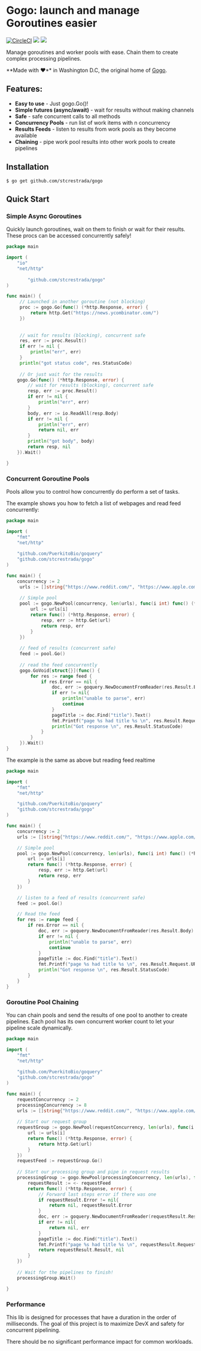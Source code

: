 # Gogo: launch and manage Goroutines easier

[![CircleCI](https://circleci.com/gh/circleci/circleci-docs.svg?style=svg)](https://app.circleci.com/pipelines/circleci/RB2YFmKNkMC34gwyzkDz4x/CpXcGxTWYD6PtQVvnnWaxH?branch=master)
[![](https://godoc.org/github.com/strestrada/gogo?status.svg)](http://godoc.org/github.com/stcrestrada/gogo)
[![](https://img.shields.io/github/license/stcrestrada/gogo)](https://github.com/stcrestrada/gogo/blob/master/LICENSE)


Manage goroutines and worker pools with ease. Chain them to create complex processing pipelines.   

**Made with ❤**️ in Washington D.C, the original home of [Gogo](https://en.wikipedia.org/wiki/Go-go).

## Features:

- **Easy to use** - Just gogo.Go()!
- **Simple futures (async/await)** - wait for results without making channels
- **Safe** - safe concurrent calls to all methods
- **Concurrency Pools** - run list of work items with n concurrency
- **Results Feeds** - listen to results from work pools as they become available 
- **Chaining** - pipe work pool results into other work pools to create pipelines
 

## Installation

```
$ go get github.com/stcrestrada/gogo
```

## Quick Start

### Simple Async Goroutines

Quickly launch goroutines, wait on them to finish or wait for their results. 
These procs can be accessed concurrently safely!

```go
package main

import (
	"io"
	"net/http"
                        
        "github.com/stcrestrada/gogo"
)

func main() {
     // Launched in another goroutine (not blocking)
     proc := gogo.Go(func() (*http.Response, error) {
         return http.Get("https://news.ycombinator.com/")
     })
     
     
     // wait for results (blocking), concurrent safe
     res, err := proc.Result()
     if err != nil {
         println("err", err)
     }
     println("got status code", res.StatusCode)
     
     // Or just wait for the results
    gogo.Go(func() (*http.Response, error) {
        // wait for results (blocking), concurrent safe
        resp, err := proc.Result()
        if err != nil {
            println("err", err)
        }
        body, err := io.ReadAll(resp.Body)
        if err != nil {
            println("err", err)
            return nil, err
        }
        println("got body", body)
        return resp, nil
    }).Wait()

}
```                       

### Concurrent Goroutine Pools

Pools allow you to control how concurrently do perform a set of tasks. 

The example shows you how to fetch a list of webpages and read feed concurrently:

```go
package main

import (
    "fmt"
    "net/http"
	
    "github.com/PuerkitoBio/goquery"
    "github.com/stcrestrada/gogo"
)

func main() {
    concurrency := 2
     urls := []string{"https://www.reddit.com/", "https://www.apple.com/", "https://www.yahoo.com/", "https://news.ycombinator.com/", "https://httpbin.org/uuid"}
     
     // Simple pool
     pool := gogo.NewPool(concurrency, len(urls), func(i int) func() (*http.Response, error) {
         url := urls[i]
         return func() (*http.Response, error) {
             resp, err := http.Get(url)
             return resp, err
         }
     })
     
     // feed of results (concurrent safe)
     feed := pool.Go()
     
     // read the feed concurrently
     gogo.GoVoid[struct{}](func() {
         for res := range feed {
             if res.Error == nil {
                 doc, err := goquery.NewDocumentFromReader(res.Result.Body)
                 if err != nil{
                     println("unable to parse", err)
                     continue
                 }
                 pageTitle := doc.Find("title").Text()
                 fmt.Printf("page %s had title %s \n", res.Result.Request.URL.String(), pageTitle)
                 println("Got response \n", res.Result.StatusCode)
             }
         }
     }).Wait()
}
```

The example is the same as above but reading feed realtime
```go
package main

import (
	"fmt"
	"net/http"

	"github.com/PuerkitoBio/goquery"
	"github.com/stcrestrada/gogo"
)

func main() {
	concurrency := 2
	urls := []string{"https://www.reddit.com/", "https://www.apple.com/", "https://www.yahoo.com/", "https://news.ycombinator.com/", "https://httpbin.org/uuid"}

	// Simple pool
	pool := gogo.NewPool(concurrency, len(urls), func(i int) func() (*http.Response, error) {
		url := urls[i]
		return func() (*http.Response, error) {
			resp, err := http.Get(url)
			return resp, err
		}
	})

	// listen to a feed of results (concurrent safe)
	feed := pool.Go()

	// Read the feed
	for res := range feed {
		if res.Error == nil {
			doc, err := goquery.NewDocumentFromReader(res.Result.Body)
			if err != nil {
				println("unable to parse", err)
				continue
			}
			pageTitle := doc.Find("title").Text()
			fmt.Printf("page %s had title %s \n", res.Result.Request.URL.String(), pageTitle)
			println("Got response \n", res.Result.StatusCode)
		}
	}
}

```


### Goroutine Pool Chaining

You can chain pools and send the results of one pool to another to create pipelines. Each pool
has its own concurrent worker count to let your pipeline scale dynamically.


```go
package main

import (
    "fmt"
    "net/http"
    
    "github.com/PuerkitoBio/goquery"
    "github.com/stcrestrada/gogo"
)

func main() {
    requestConcurrency := 2
    processingConcurrency := 8
    urls := []string{"https://www.reddit.com/", "https://www.apple.com/", "https://www.yahoo.com/", "https://news.ycombinator.com/", "https://httpbin.org/uuid"}
    
    // Start our request group
    requestGroup := gogo.NewPool(requestConcurrency, len(urls), func(i int) func() (*http.Response, error) {
        url := urls[i]
        return func() (*http.Response, error) {
            return http.Get(url)
        }
    })
    requestFeed := requestGroup.Go()
    
    // Start our processing group and pipe in request results
    processingGroup := gogo.NewPool(processingConcurrency, len(urls), func(i int) func() (*http.Response, error) {
        requestResult := <- requestFeed
        return func() (*http.Response, error) {
            // Forward last steps error if there was one
            if requestResult.Error != nil{
                return nil, requestResult.Error
            }
            doc, err := goquery.NewDocumentFromReader(requestResult.Result.Body)
            if err != nil{
                return nil, err
            }
            pageTitle := doc.Find("title").Text()
            fmt.Printf("page %s had title %s \n", requestResult.Request.URL.String(), pageTitle)
            return requestResult.Result, nil
        }
    })
    
    // Wait for the pipelines to finish!
    processingGroup.Wait()

}
```


### Performance

This lib is designed for processes that have a duration in the order of milliseconds. The goal of this 
project is to maximize DevX and safety for concurrent pipelining. 

There should be no significant performance impact for common workloads.

